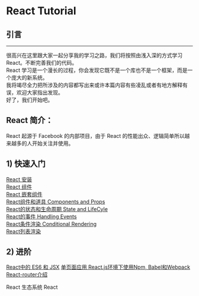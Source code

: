 # React Tutorial

## 引言
------

很高兴在这里跟大家一起分享我的学习之路，我们将按照由浅入深的方式学习 React。不断完善我们的代码。<br>
React 学习是一个漫长的过程，你会发现它既不是一个库也不是一个框架，而是一个庞大的新系统。<br>
我将竭尽全力把所涉及的内容都写出来或许本篇内容有些凌乱或者有地方解释有误，欢迎大家指出发现。<br>
好了，我们开始吧。<br>
## React 简介：
React 起源于 Facebook 的内部项目，由于 React 的性能出众、逻辑简单所以越来越多的人开始关注并使用。<br>
## 1) 快速入门
[React 安装](https://github.com/lucianLY/React/tree/master/lesson1)<br/>
[React 组件](https://github.com/lucianLY/React/tree/master/lesson2)<br/>
[React 嵌套组件](https://github.com/lucianLY/React/tree/master/lesson3)<br/>
[React组件和道具 Components and Props](https://github.com/lucianLY/React/tree/master/lesson4)<br/>
[React的状态和生命周期 State and LifeCyle](https://github.com/lucianLY/React/tree/master/lesson5)<br/>
[React的事件 Handling Events](https://github.com/lucianLY/React/tree/master/lesson6)<br/>
[React条件渲染 Conditional Rendering](https://github.com/lucianLY/React/tree/master/lesson7)<br/>
[React列表渲染](https://github.com/lucianLY/React/tree/master/lesson8)<br/>
## 2) 进阶
[React中的 ES6 和 JSX](https://github.com/lucianLY/React/tree/master/es6-jsx)
[单页面应用 React.js环境下使用Npm, Babel和Webpack](https://github.com/lucianLY/React/tree/master/tea)<br/>
[React-router介绍](https://github.com/lucianLY/React/tree/master/tea-router)

React 生态系统
React
